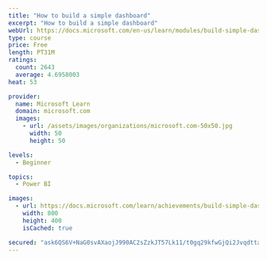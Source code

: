 ```yaml
---
title: "How to build a simple dashboard"
excerpt: "How to build a simple dashboard"
webUrl: https://docs.microsoft.com/en-us/learn/modules/build-simple-dashboard/
type: course
price: Free
length: PT31M
ratings:
  count: 2643
  average: 4.6958003
heat: 53

provider:
  name: Microsoft Learn
  domain: microsoft.com
  images:
    - url: /assets/images/organizations/microsoft.com-50x50.jpg
      width: 50
      height: 50

levels:
  - Beginner

topics:
  - Power BI

images:
  - url: https://docs.microsoft.com/learn/achievements/build-simple-dashboard-social.png
    width: 800
    height: 400
    isCached: true

secured: "ask6QS6V+NaG0svAXaojJ990AC2sZzkJT57Lk11/t0gq29kfwGjQi2JvqdttaZcolTIwI4mPKImfjr5IsEnTt2y5elAx/jIDf5dxxdn6AHOyB8OW4MufWNYqPV2+2F+PP6DHqJC12yiqSKnOC321eSf/M19PjseJSzkI4U7MItaI4xaJga48B1xNI1cKENgvYKeYXtuJ2ATaaOpAtqRE88b4YD200ZwnE2qJbNInwxpupIBsU9owf/u9LT7xcQ7XrwdZi9vItbkcumEq3NzcGbK2B4mgyr3QF3zHMGTW2GcBShd4m2tcOuFCWLB5Mtoa58jaYH1h3enJbig3wqSYCqQqXN0ILLaEXOu/yjnJkhuOdPQQI8rsf+te3Fah+nwX7uBSCIGJuh2MMBf7TWQ2lteMS6pH+vOzurkcU5sPDHE=;Cy/pUS3cN0+aAObDQEzJbA=="
---
```


